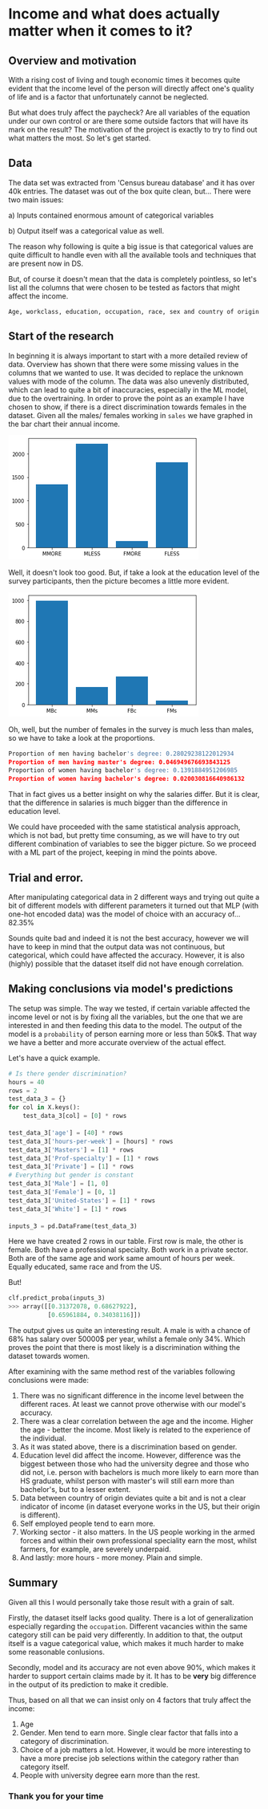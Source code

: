# Income and what does actually matter when it comes to it?

## Overview and motivation

With a rising cost of living and tough economic times it becomes quite evident that the income level of the person will directly affect one's quality of life and is a factor that unfortunately cannot be neglected.

But what does truly affect the paycheck? Are all variables of the equation under our own control or are there some outside factors that will have its mark on the result? The motivation of the project is exactly to try to find out what matters the most. So let's get started.

## Data

The data set was extracted from 'Census bureau database' and it has over 40k entries. The dataset was out of the box quite clean, but... There were two main issues:

a) Inputs contained enormous amount of categorical variables

b) Output itself was a categorical value as well.

The reason why following is quite a big issue is that categorical values are quite difficult to handle even with all the available tools and techniques that are present now in DS.

But, of course it doesn't mean that the data is completely pointless, so let's list all the columns that were chosen to be tested as factors that might affect the income.

```
Age, workclass, education, occupation, race, sex and country of origin
```

## Start of the research

In beginning it is always important to start with a more detailed review of data. Overview has shown that there were some missing values in the columns that we wanted to use. It was decided to replace the unknown values with mode of the column. The data was also unevenly distributed, which can lead to quite a bit of inaccuracies, especially in the ML model, due to the overtraining. In order to prove the point as an example I have chosen to show, if there is a direct discrimination towards females in the dataset. Given all the males/ females working in `sales` we have graphed in the bar chart their annual income.

![alt text](./bar1.png)

Well, it doesn't look too good. But, if take a look at the education level of the survey participants, then the picture becomes a little more evident.

![alt text](./bar2.png)

Oh, well, but the number of females in the survey is much less than males, so we have to take a look at the proportions.

```python
Proportion of men having bachelor's degree: 0.28029238122012934
Proportion of men having master's degree: 0.046949676693843125
Proportion of women having bachelor's degree: 0.1391884951206985
Proportion of women having bachelor's degree: 0.020030816640986132
```

That in fact gives us a better insight on why the salaries differ. But it is clear, that the difference in salaries is much bigger than the difference in education level.

We could have proceeded with the same statistical analysis approach, which is not bad, but pretty time consuming, as we will have to try out different combination of variables to see the bigger picture. So we proceed with a ML part of the project, keeping in mind the points above.

## Trial and error.

After manipulating categorical data in 2 different ways and trying out quite a bit of different models with different parameters it turned out that MLP (with one-hot encoded data) was the model of choice with an accuracy of... 82.35%

Sounds quite bad and indeed it is not the best accuracy, however we will have to keep in mind that the output data was not continuous, but categorical, which could have affected the accuracy. However, it is also (highly) possible that the dataset itself did not have enough correlation.

## Making conclusions via model's predictions

The setup was simple. The way we tested, if certain variable affected the income level or not is by fixing all the variables, but the one that we are interested in and then feeding this data to the model. The output of the model is a `probability` of person earning more or less than 50k$. That way we have a better and more accurate overview of the actual effect.

Let's have a quick example.

```python
# Is there gender discrimination?
hours = 40
rows = 2
test_data_3 = {}
for col in X.keys():
    test_data_3[col] = [0] * rows

test_data_3['age'] = [40] * rows
test_data_3['hours-per-week'] = [hours] * rows
test_data_3['Masters'] = [1] * rows
test_data_3['Prof-specialty'] = [1] * rows
test_data_3['Private'] = [1] * rows
# Everything but gender is constant
test_data_3['Male'] = [1, 0]
test_data_3['Female'] = [0, 1]
test_data_3['United-States'] = [1] * rows
test_data_3['White'] = [1] * rows

inputs_3 = pd.DataFrame(test_data_3)
```

Here we have created 2 rows in our table. First row is male, the other is female. Both have a professional specialty. Both work in a private sector. Both are of the same age and work same amount of hours per week. Equally educated, same race and from the US.

But!

```python
clf.predict_proba(inputs_3)
>>> array([[0.31372078, 0.68627922],
           [0.65961884, 0.34038116]])
```

The output gives us quite an interesting result. A male is with a chance of 68% has salary over 50000$ per year, whilst a female only 34%. Which proves the point that there is most likely is a discrimination withing the dataset towards women.

After examining with the same method rest of the variables following conclusions were made:

1. There was no significant difference in the income level between the different races. At least we cannot prove otherwise with our model's accuracy.
2. There was a clear correlation between the age and the income. Higher the age - better the income. Most likely is related to the experience of the individual.
3. As it was stated above, there is a discrimination based on gender.
4. Education level did affect the income. However, difference was the biggest between those who had the university degree and those who did not, i.e. person with bachelors is much more likely to earn more than HS graduate, whilst person with master's will still earn more than bachelor's, but to a lesser extent.
5. Data between country of origin deviates quite a bit and is not a clear indicator of income (in dataset everyone works in the US, but their origin is different).
6. Self employed people tend to earn more.
7. Working sector - it also matters. In the US people working in the armed forces and within their own professional speciality earn the most, whilst farmers, for example, are severely underpaid.
8. And lastly: more hours - more money. Plain and simple.

## Summary

Given all this I would personally take those result with a grain of salt.

Firstly, the dataset itself lacks good quality. There is a lot of generalization especially regarding the `occupation`. Different vacancies within the same category still can be paid very differently. In addition to that, the output itself is a vague categorical value, which makes it much harder to make some reasonable conlusions.

Secondly, model and its accuracy are not even above 90%, which makes it harder to support certain claims made by it. It has to be **very** big difference in the output of its prediction to make it credible.

Thus, based on all that we can insist only on 4 factors that truly affect the income:

1. Age
2. Gender. Men tend to earn more. Single clear factor that falls into a category of discrimination.
3. Choice of a job matters a lot. However, it would be more interesting to have a more precise job selections within the category rather than category itself.
4. People with university degree earn more than the rest.

### Thank you for your time
